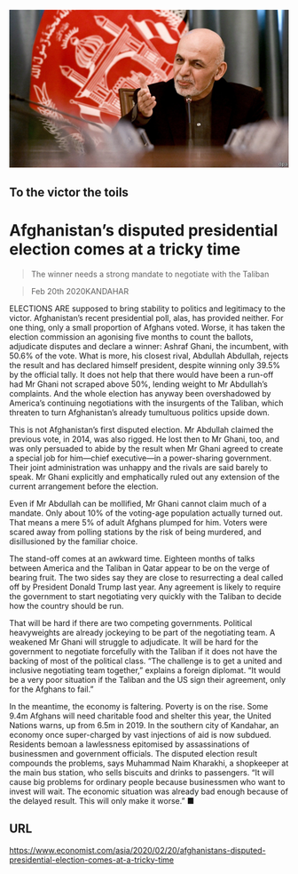![](./images/20200222_ASP502.jpg)

## To the victor the toils

# Afghanistan’s disputed presidential election comes at a tricky time

> The winner needs a strong mandate to negotiate with the Taliban

> Feb 20th 2020KANDAHAR

ELECTIONS ARE supposed to bring stability to politics and legitimacy to the victor. Afghanistan’s recent presidential poll, alas, has provided neither. For one thing, only a small proportion of Afghans voted. Worse, it has taken the election commission an agonising five months to count the ballots, adjudicate disputes and declare a winner: Ashraf Ghani, the incumbent, with 50.6% of the vote. What is more, his closest rival, Abdullah Abdullah, rejects the result and has declared himself president, despite winning only 39.5% by the official tally. It does not help that there would have been a run-off had Mr Ghani not scraped above 50%, lending weight to Mr Abdullah’s complaints. And the whole election has anyway been overshadowed by America’s continuing negotiations with the insurgents of the Taliban, which threaten to turn Afghanistan’s already tumultuous politics upside down.

This is not Afghanistan’s first disputed election. Mr Abdullah claimed the previous vote, in 2014, was also rigged. He lost then to Mr Ghani, too, and was only persuaded to abide by the result when Mr Ghani agreed to create a special job for him—chief executive—in a power-sharing government. Their joint administration was unhappy and the rivals are said barely to speak. Mr Ghani explicitly and emphatically ruled out any extension of the current arrangement before the election.

Even if Mr Abdullah can be mollified, Mr Ghani cannot claim much of a mandate. Only about 10% of the voting-age population actually turned out. That means a mere 5% of adult Afghans plumped for him. Voters were scared away from polling stations by the risk of being murdered, and disillusioned by the familiar choice.

The stand-off comes at an awkward time. Eighteen months of talks between America and the Taliban in Qatar appear to be on the verge of bearing fruit. The two sides say they are close to resurrecting a deal called off by President Donald Trump last year. Any agreement is likely to require the government to start negotiating very quickly with the Taliban to decide how the country should be run.

That will be hard if there are two competing governments. Political heavyweights are already jockeying to be part of the negotiating team. A weakened Mr Ghani will struggle to adjudicate. It will be hard for the government to negotiate forcefully with the Taliban if it does not have the backing of most of the political class. “The challenge is to get a united and inclusive negotiating team together,” explains a foreign diplomat. “It would be a very poor situation if the Taliban and the US sign their agreement, only for the Afghans to fail.”

In the meantime, the economy is faltering. Poverty is on the rise. Some 9.4m Afghans will need charitable food and shelter this year, the United Nations warns, up from 6.5m in 2019. In the southern city of Kandahar, an economy once super-charged by vast injections of aid is now subdued. Residents bemoan a lawlessness epitomised by assassinations of businessmen and government officials. The disputed election result compounds the problems, says Muhammad Naim Kharakhi, a shopkeeper at the main bus station, who sells biscuits and drinks to passengers. “It will cause big problems for ordinary people because businessmen who want to invest will wait. The economic situation was already bad enough because of the delayed result. This will only make it worse.” ■

## URL

https://www.economist.com/asia/2020/02/20/afghanistans-disputed-presidential-election-comes-at-a-tricky-time
